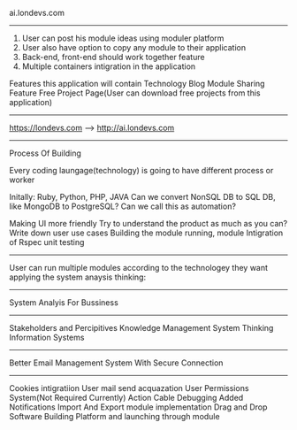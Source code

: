 ai.londevs.com
_______________
1. User can post his module ideas using moduler platform
2. User also have option to copy any module to their application
3. Back-end, front-end should work together feature
4. Multiple containers intigration in the application

Features this application will contain
Technology Blog
Module Sharing Feature
Free Project Page(User can download free projects from this application)
___________________________________________________________________________________________________

https://londevs.com --> http://ai.londevs.com
___________________________________________________________________________________________________

Process Of Building

Every coding laungage(technology) is going to have different process or worker

Initally: Ruby, Python, PHP, JAVA
Can we convert NonSQL DB to SQL DB, like MongoDB to PostgreSQL? Can we call this as automation?

Making UI more friendly
Try to understand the product as much as you can?
Write down user use cases
Building the module running, module
Intigration of Rspec unit testing
_____________________________________________________________________________________________________

User can run multiple modules according to the technologey they want applying the system anaysis thinking:
_____________________________________________________________________________________________________

System Analyis For Bussiness
_____________________________________________________________________________________________________

Stakeholders and Percipitives
Knowledge Management
System Thinking
Information Systems
_______________________________________________________________________________________________________

Better Email Management System With Secure Connection
_______________________________________________________________________________________________________
Cookies intigratiion
User mail send acquazation
User Permissions System(Not Required Currently)
Action Cable Debugging
Added Notifications
Import And Export module implementation
Drag and Drop Software Building Platform and launching through module


